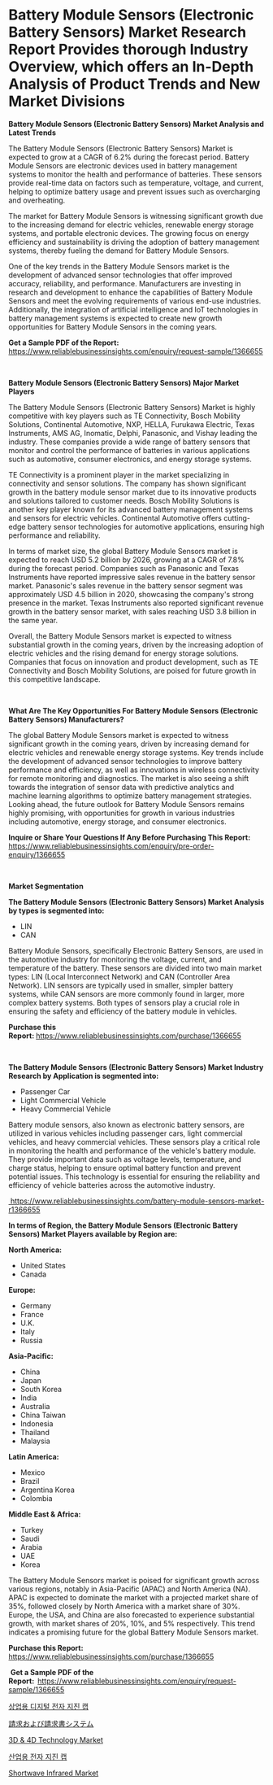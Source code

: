<p><h1>Battery Module Sensors (Electronic Battery Sensors) Market Research Report Provides thorough Industry Overview, which offers an In-Depth Analysis of Product Trends and New Market Divisions</h1></p><p><strong>Battery Module Sensors (Electronic Battery Sensors) Market Analysis and Latest Trends</strong></p>
<p><p>The Battery Module Sensors (Electronic Battery Sensors) Market is expected to grow at a CAGR of 6.2% during the forecast period. Battery Module Sensors are electronic devices used in battery management systems to monitor the health and performance of batteries. These sensors provide real-time data on factors such as temperature, voltage, and current, helping to optimize battery usage and prevent issues such as overcharging and overheating.</p><p>The market for Battery Module Sensors is witnessing significant growth due to the increasing demand for electric vehicles, renewable energy storage systems, and portable electronic devices. The growing focus on energy efficiency and sustainability is driving the adoption of battery management systems, thereby fueling the demand for Battery Module Sensors.</p><p>One of the key trends in the Battery Module Sensors market is the development of advanced sensor technologies that offer improved accuracy, reliability, and performance. Manufacturers are investing in research and development to enhance the capabilities of Battery Module Sensors and meet the evolving requirements of various end-use industries. Additionally, the integration of artificial intelligence and IoT technologies in battery management systems is expected to create new growth opportunities for Battery Module Sensors in the coming years.</p></p>
<p><strong>Get a Sample PDF of the Report:&nbsp;</strong> <a href="https://www.reliablebusinessinsights.com/enquiry/request-sample/1366655">https://www.reliablebusinessinsights.com/enquiry/request-sample/1366655</a></p>
<p>&nbsp;</p>
<p><strong>Battery Module Sensors (Electronic Battery Sensors) Major Market Players</strong></p>
<p><p>The Battery Module Sensors (Electronic Battery Sensors) Market is highly competitive with key players such as TE Connectivity, Bosch Mobility Solutions, Continental Automotive, NXP, HELLA, Furukawa Electric, Texas Instruments, AMS AG, Inomatic, Delphi, Panasonic, and Vishay leading the industry. These companies provide a wide range of battery sensors that monitor and control the performance of batteries in various applications such as automotive, consumer electronics, and energy storage systems.</p><p>TE Connectivity is a prominent player in the market specializing in connectivity and sensor solutions. The company has shown significant growth in the battery module sensor market due to its innovative products and solutions tailored to customer needs. Bosch Mobility Solutions is another key player known for its advanced battery management systems and sensors for electric vehicles. Continental Automotive offers cutting-edge battery sensor technologies for automotive applications, ensuring high performance and reliability.</p><p>In terms of market size, the global Battery Module Sensors market is expected to reach USD 5.2 billion by 2026, growing at a CAGR of 7.8% during the forecast period. Companies such as Panasonic and Texas Instruments have reported impressive sales revenue in the battery sensor market. Panasonic's sales revenue in the battery sensor segment was approximately USD 4.5 billion in 2020, showcasing the company's strong presence in the market. Texas Instruments also reported significant revenue growth in the battery sensor market, with sales reaching USD 3.8 billion in the same year.</p><p>Overall, the Battery Module Sensors market is expected to witness substantial growth in the coming years, driven by the increasing adoption of electric vehicles and the rising demand for energy storage solutions. Companies that focus on innovation and product development, such as TE Connectivity and Bosch Mobility Solutions, are poised for future growth in this competitive landscape.</p></p>
<p>&nbsp;</p>
<p><strong>What Are The Key Opportunities For Battery Module Sensors (Electronic Battery Sensors) Manufacturers?</strong></p>
<p><p>The global Battery Module Sensors market is expected to witness significant growth in the coming years, driven by increasing demand for electric vehicles and renewable energy storage systems. Key trends include the development of advanced sensor technologies to improve battery performance and efficiency, as well as innovations in wireless connectivity for remote monitoring and diagnostics. The market is also seeing a shift towards the integration of sensor data with predictive analytics and machine learning algorithms to optimize battery management strategies. Looking ahead, the future outlook for Battery Module Sensors remains highly promising, with opportunities for growth in various industries including automotive, energy storage, and consumer electronics.</p></p>
<p><strong>Inquire or Share Your Questions If Any Before Purchasing This Report:</strong> <a href="https://www.reliablebusinessinsights.com/enquiry/pre-order-enquiry/1366655">https://www.reliablebusinessinsights.com/enquiry/pre-order-enquiry/1366655</a></p>
<p>&nbsp;</p>
<p><strong>Market Segmentation</strong></p>
<p><strong>The Battery Module Sensors (Electronic Battery Sensors) Market Analysis by types is segmented into:</strong></p>
<p><ul><li>LIN</li><li>CAN</li></ul></p>
<p><p>Battery Module Sensors, specifically Electronic Battery Sensors, are used in the automotive industry for monitoring the voltage, current, and temperature of the battery. These sensors are divided into two main market types: LIN (Local Interconnect Network) and CAN (Controller Area Network). LIN sensors are typically used in smaller, simpler battery systems, while CAN sensors are more commonly found in larger, more complex battery systems. Both types of sensors play a crucial role in ensuring the safety and efficiency of the battery module in vehicles.</p></p>
<p><strong>Purchase this Report:&nbsp;</strong><a href="https://www.reliablebusinessinsights.com/purchase/1366655">https://www.reliablebusinessinsights.com/purchase/1366655</a></p>
<p>&nbsp;</p>
<p><strong>The Battery Module Sensors (Electronic Battery Sensors) Market Industry Research by Application is segmented into:</strong></p>
<p><ul><li>Passenger Car</li><li>Light Commercial Vehicle</li><li>Heavy Commercial Vehicle</li></ul></p>
<p><p>Battery module sensors, also known as electronic battery sensors, are utilized in various vehicles including passenger cars, light commercial vehicles, and heavy commercial vehicles. These sensors play a critical role in monitoring the health and performance of the vehicle's battery module. They provide important data such as voltage levels, temperature, and charge status, helping to ensure optimal battery function and prevent potential issues. This technology is essential for ensuring the reliability and efficiency of vehicle batteries across the automotive industry.</p></p>
<p><a href="https://www.reliablebusinessinsights.com/battery-module-sensors-market-r1366655">&nbsp;https://www.reliablebusinessinsights.com/battery-module-sensors-market-r1366655</a></p>
<p><strong>In terms of Region, the Battery Module Sensors (Electronic Battery Sensors) Market Players available by Region are:</strong></p>
<p>
    <p> <strong> North America: </strong>
        <ul>
            <li>United States</li>
            <li>Canada</li>
        </ul>
        </p> 
    <p> <strong> Europe: </strong>
        <ul>
            <li>Germany</li>
            <li>France</li>
            <li>U.K.</li>
            <li>Italy</li>
            <li>Russia</li>
        </ul>
        </p> 
    <p> <strong> Asia-Pacific: </strong>
        <ul>
            <li>China</li>
            <li>Japan</li>
            <li>South Korea</li>
            <li>India</li>
            <li>Australia</li>
            <li>China Taiwan</li>
            <li>Indonesia</li>
            <li>Thailand</li>
            <li>Malaysia</li>
        </ul>
        </p> 
    <p> <strong> Latin America: </strong>
        <ul>
            <li>Mexico</li>
            <li>Brazil</li>
            <li>Argentina Korea</li>
            <li>Colombia</li>
        </ul>
        </p> 
    <p> <strong> Middle East & Africa: </strong>
        <ul>
            <li>Turkey</li>
            <li>Saudi</li>
            <li>Arabia</li>
            <li>UAE</li>
            <li>Korea</li>
        </ul>
    </p>
    </p>
<p><p>The Battery Module Sensors market is poised for significant growth across various regions, notably in Asia-Pacific (APAC) and North America (NA). APAC is expected to dominate the market with a projected market share of 35%, followed closely by North America with a market share of 30%. Europe, the USA, and China are also forecasted to experience substantial growth, with market shares of 20%, 10%, and 5% respectively. This trend indicates a promising future for the global Battery Module Sensors market.</p></p>
<p><strong>Purchase this Report: </strong><a href="https://www.reliablebusinessinsights.com/purchase/1366655">https://www.reliablebusinessinsights.com/purchase/1366655</a></p>
<p>&nbsp;<strong>Get a Sample PDF of the Report:&nbsp;&nbsp;</strong><a href="https://www.reliablebusinessinsights.com/enquiry/request-sample/1366655">https://www.reliablebusinessinsights.com/enquiry/request-sample/1366655</a></p>
<p><strong></strong></p>
<p><p><a href="https://github.com/kein8762/Market-Research-Report-List-1/blob/main/3598164157158.md">상업용 디지털 전자 지진 캡</a></p><p><a href="https://github.com/RodHoppe07/Market-Research-Report-List-2/blob/main/1111704147949.md">請求および請求書システム</a></p><p><a href="https://github.com/redneck06/Market-Research-Report-List-4/blob/main/3d-4d-technology-market.md">3D & 4D Technology Market</a></p><p><a href="https://github.com/RichardLueilwitz787/Market-Research-Report-List-2/blob/main/1954935157157.md">산업용 전자 지진 캡</a></p><p><a href="https://github.com/peachesmcdowel1/Market-Research-Report-List-3/blob/main/shortwave-infrared-market.md">Shortwave Infrared Market</a></p></p>